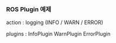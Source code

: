 ### ROS Plugin 예제

action : logging (INFO / WARN / ERROR)

plugins :
  InfoPlugin
  WarnPlugin
  ErrorPlugin